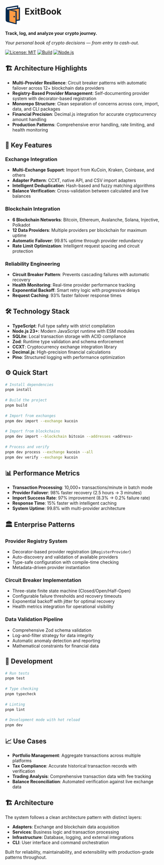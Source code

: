 # <img src="./docs/assets/images/exitbook-brand.png" alt="ExitBook" width="50" align="middle"/><span>&nbsp;&nbsp;</span>ExitBook

**Track, log, and analyze your crypto journey.**

_Your personal book of crypto decisions — from entry to cash-out._

[![License: MIT](https://img.shields.io/badge/License-MIT-green.svg)](LICENSE)
[![Build](https://img.shields.io/github/actions/workflow/status/your-org/exitbook/ci.yml?branch=main)](https://github.com/your-org/exitbook/actions)
[![Node.js](https://img.shields.io/badge/node-%3E%3D23-blue.svg)](https://nodejs.org)

## 🏗️ Architecture Highlights

- **Multi-Provider Resilience**: Circuit breaker patterns with automatic failover across 12+ blockchain data providers
- **Registry-Based Provider Management**: Self-documenting provider system with decorator-based registration
- **Monorepo Structure**: Clean separation of concerns across core, import, data, and CLI packages
- **Financial Precision**: Decimal.js integration for accurate cryptocurrency amount handling
- **Production Patterns**: Comprehensive error handling, rate limiting, and health monitoring

## 🚀 Key Features

### Exchange Integration

- **Multi-Exchange Support**: Import from KuCoin, Kraken, Coinbase, and others
- **Adapter Pattern**: CCXT, native API, and CSV import adapters
- **Intelligent Deduplication**: Hash-based and fuzzy matching algorithms
- **Balance Verification**: Cross-validation between calculated and live balances

### Blockchain Integration

- **6 Blockchain Networks**: Bitcoin, Ethereum, Avalanche, Solana, Injective, Polkadot
- **12 Data Providers**: Multiple providers per blockchain for maximum uptime
- **Automatic Failover**: 99.8% uptime through provider redundancy
- **Rate Limit Optimization**: Intelligent request spacing and circuit protection

### Reliability Engineering

- **Circuit Breaker Pattern**: Prevents cascading failures with automatic recovery
- **Health Monitoring**: Real-time provider performance tracking
- **Exponential Backoff**: Smart retry logic with progressive delays
- **Request Caching**: 93% faster failover response times

## 🛠️ Technology Stack

- **TypeScript**: Full type safety with strict compilation
- **Node.js 23+**: Modern JavaScript runtime with ESM modules
- **SQLite**: Local transaction storage with ACID compliance
- **Zod**: Runtime type validation and schema enforcement
- **CCXT**: Cryptocurrency exchange integration library
- **Decimal.js**: High-precision financial calculations
- **Pino**: Structured logging with performance optimization

## ⚙️ Quick Start

```bash
# Install dependencies
pnpm install

# Build the project
pnpm build

# Import from exchanges
pnpm dev import --exchange kucoin

# Import from blockchains
pnpm dev import --blockchain bitcoin --addresses <address>

# Process and verify
pnpm dev process --exchange kucoin --all
pnpm dev verify --exchange kucoin
```

## 📊 Performance Metrics

- **Transaction Processing**: 10,000+ transactions/minute in batch mode
- **Provider Failover**: 98% faster recovery (2.5 hours → 3 minutes)
- **Import Success Rate**: 97% improvement (8.3% → 0.2% failure rate)
- **Response Time**: 15% faster with intelligent caching
- **System Uptime**: 99.8% with multi-provider architecture

## 🏛️ Enterprise Patterns

### Provider Registry System

- Decorator-based provider registration (`@RegisterProvider`)
- Auto-discovery and validation of available providers
- Type-safe configuration with compile-time checking
- Metadata-driven provider instantiation

### Circuit Breaker Implementation

- Three-state finite state machine (Closed/Open/Half-Open)
- Configurable failure thresholds and recovery timeouts
- Exponential backoff with jitter for optimal recovery
- Health metrics integration for operational visibility

### Data Validation Pipeline

- Comprehensive Zod schema validation
- Log-and-filter strategy for data integrity
- Automatic anomaly detection and reporting
- Mathematical constraints for financial data

## 🔧 Development

```bash
# Run tests
pnpm test

# Type checking
pnpm typecheck

# Linting
pnpm lint

# Development mode with hot reload
pnpm dev
```

## 📈 Use Cases

- **Portfolio Management**: Aggregate transactions across multiple platforms
- **Tax Compliance**: Accurate historical transaction records with verification
- **Trading Analysis**: Comprehensive transaction data with fee tracking
- **Balance Reconciliation**: Automated verification against live exchange data

## 🏗️ Architecture

The system follows a clean architecture pattern with distinct layers:

- **Adapters**: Exchange and blockchain data acquisition
- **Services**: Business logic and transaction processing
- **Infrastructure**: Database, logging, and external integrations
- **CLI**: User interface and command orchestration

Built for reliability, maintainability, and extensibility with production-grade patterns throughout.
